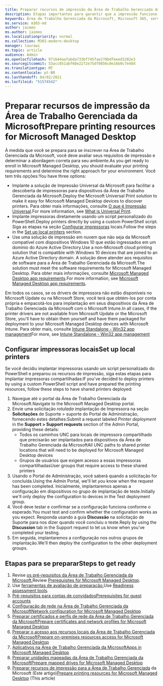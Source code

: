 ```yaml
---
title: Preparar recursos de impressão da Área de Trabalho Gerenciada da Microsoft
description: Etapas importantes para garantir que a impressão funcione sem problemas
keywords: Área de Trabalho Gerenciada da Microsoft, Microsoft 365, serviço, documentação
ms.service: m365-md
author: jaimeo
ms.author: jaimeo
ms.localizationpriority: normal
ms.collection: M365-modern-desktop
manager: laurawi
ms.topic: article
audience: Admin
ms.openlocfilehash: 971644aafabda733bf745fae278bdfeeed3282e3
ms.sourcegitcommit: 53acc851abf68e2272e75df0856c0e16b0c7e48d
ms.translationtype: MT
ms.contentlocale: pt-BR
ms.lasthandoff: 04/02/2021
ms.locfileid: "51574542"
---
```

# <a name="prepare-printing-resources-for-microsoft-managed-desktop"></a><span data-ttu-id="00b83-104">Preparar recursos de impressão da Área de Trabalho Gerenciada da Microsoft</span><span class="sxs-lookup"><span data-stu-id="00b83-104">Prepare printing resources for Microsoft Managed Desktop</span></span>

<span data-ttu-id="00b83-105">À medida que você se prepara para se inscrever na Área de Trabalho Gerenciada da Microsoft, você deve avaliar seus requisitos de impressão e determinar a abordagem correta para seu ambiente.</span><span class="sxs-lookup"><span data-stu-id="00b83-105">As you get ready to enroll in Microsoft Managed Desktop, you should evaluate your printing requirements and determine the right approach for your environment.</span></span> <span data-ttu-id="00b83-106">Você tem três opções:</span><span class="sxs-lookup"><span data-stu-id="00b83-106">You have three options:</span></span>
 
- <span data-ttu-id="00b83-107">Implante a solução de Impressão Universal da Microsoft para facilitar a descoberta de impressoras para dispositivos da Área de Trabalho Gerenciada da Microsoft.</span><span class="sxs-lookup"><span data-stu-id="00b83-107">Deploy the Microsoft Universal Print solution to make it easy for Microsoft Managed Desktop devices to discover printers.</span></span> <span data-ttu-id="00b83-108">Para obter mais informações, consulte [O que é Impressão Universal](/universal-print/fundamentals/universal-print-whatis).</span><span class="sxs-lookup"><span data-stu-id="00b83-108">For more information, see [What is Universal Print](/universal-print/fundamentals/universal-print-whatis).</span></span>
- <span data-ttu-id="00b83-109">Implante impressoras diretamente usando um script personalizado do PowerShell.</span><span class="sxs-lookup"><span data-stu-id="00b83-109">Deploy printers directly by using a custom PowerShell script.</span></span> <span data-ttu-id="00b83-110">Siga as etapas na seção [Configurar impressoras](#set-up-local-printers) locais.</span><span class="sxs-lookup"><span data-stu-id="00b83-110">Follow the steps in the [Set up local printers](#set-up-local-printers) section.</span></span>
- <span data-ttu-id="00b83-111">Use uma solução de impressão em nuvem que não seja da Microsoft compatível com dispositivos Windows 10 que estão ingressados em um domínio do Azure Active Directory.</span><span class="sxs-lookup"><span data-stu-id="00b83-111">Use a non-Microsoft cloud printing solution that is compatible with Windows 10 devices that are joined to an Azure Active Directory domain.</span></span> <span data-ttu-id="00b83-112">A solução deve atender aos requisitos de software para a Área de Trabalho Gerenciada da Microsoft.</span><span class="sxs-lookup"><span data-stu-id="00b83-112">The solution must meet the software requirements for Microsoft Managed Desktop.</span></span> <span data-ttu-id="00b83-113">Para obter mais informações, consulte [Microsoft Managed Desktop app requirements](../service-description/mmd-app-requirements.md).</span><span class="sxs-lookup"><span data-stu-id="00b83-113">For more information, see [Microsoft Managed Desktop app requirements](../service-description/mmd-app-requirements.md).</span></span>
 
<span data-ttu-id="00b83-114">Em todos os casos, se os drivers de impressora não estão disponíveis no Microsoft Update ou na Microsoft Store, você terá que obtém-los por conta própria e empacotá-los para implantação em seus dispositivos da Área de Trabalho Gerenciada da Microsoft com o Microsoft Intune.</span><span class="sxs-lookup"><span data-stu-id="00b83-114">In all cases, if the printer drivers are not available from Microsoft Update or the Microsoft Store, you'll have to obtain them yourself and have them packaged for deployment to your Microsoft Managed Desktop devices with Microsoft Intune.</span></span> <span data-ttu-id="00b83-115">Para obter mais, consulte [Intune Standalone - Win32 app management](/mem/intune/apps/apps-win32-app-management)</span><span class="sxs-lookup"><span data-stu-id="00b83-115">For more, see [Intune Standalone - Win32 app management](/mem/intune/apps/apps-win32-app-management)</span></span>

## <a name="set-up-local-printers"></a><span data-ttu-id="00b83-116">Configurar impressoras locais</span><span class="sxs-lookup"><span data-stu-id="00b83-116">Set up local printers</span></span>

<span data-ttu-id="00b83-117">Se você decidiu implantar impressoras usando um script personalizado do PowerShell e preparou os recursos de impressão, siga estas etapas para implantar impressoras compartilhadas:</span><span class="sxs-lookup"><span data-stu-id="00b83-117">If you've decided to deploy printers by using a custom PowerShell script and have prepared the printing resources, follow these steps to have shared printers deployed:</span></span>

1.  <span data-ttu-id="00b83-118">Navegue até o portal da Área de Trabalho Gerenciada da Microsoft.</span><span class="sxs-lookup"><span data-stu-id="00b83-118">Navigate to the Microsoft Managed Desktop portal.</span></span>
2.  <span data-ttu-id="00b83-119">Envie uma solicitação *rotulada* implantação de Impressora na seção **Solicitações** de Suporte > suporte do Portal de Administração, fornecendo estes detalhes:</span><span class="sxs-lookup"><span data-stu-id="00b83-119">Submit a request labeled *Printer deployment* in the **Support > Support requests** section of the Admin Portal, providing these details:</span></span>
    - <span data-ttu-id="00b83-120">Todos os caminhos UNC para locais de impressora compartilhado que precisarão ser implantados para dispositivos da Área de Trabalho Gerenciada da Microsoft</span><span class="sxs-lookup"><span data-stu-id="00b83-120">All UNC paths to shared printer locations that will need to be deployed for Microsoft Managed Desktop devices</span></span>
    - <span data-ttu-id="00b83-121">Grupos de usuários que exigem acesso a essas impressoras compartilhadas</span><span class="sxs-lookup"><span data-stu-id="00b83-121">User groups that require access to these shared printers</span></span>
3.  <span data-ttu-id="00b83-122">Usando o Portal de Administração, você saberá quando a solicitação for concluída.</span><span class="sxs-lookup"><span data-stu-id="00b83-122">Using the Admin Portal, we'll let you know when the request has been completed.</span></span> <span data-ttu-id="00b83-123">Inicialmente, implantaremos apenas a configuração em dispositivos no grupo de implantação de teste.</span><span class="sxs-lookup"><span data-stu-id="00b83-123">Initially we'll only deploy the configuration to devices in the Test deployment group.</span></span>
4.  <span data-ttu-id="00b83-124">Você deve testar e confirmar se a configuração funciona conforme o esperado.</span><span class="sxs-lookup"><span data-stu-id="00b83-124">You must test and confirm whether the configuration works as you expect.</span></span> <span data-ttu-id="00b83-125">Responda usando a guia **Discussão** na solicitação de Suporte para nos dizer quando você concluiu o teste.</span><span class="sxs-lookup"><span data-stu-id="00b83-125">Reply by using the **Discussion** tab in the Support request to let us know when you've completed your testing.</span></span>
5.  <span data-ttu-id="00b83-126">Em seguida, implantaremos a configuração nos outros grupos de implantação.</span><span class="sxs-lookup"><span data-stu-id="00b83-126">We'll then deploy the configuration to the other deployment groups.</span></span>

## <a name="steps-to-get-ready"></a><span data-ttu-id="00b83-127">Etapas para se preparar</span><span class="sxs-lookup"><span data-stu-id="00b83-127">Steps to get ready</span></span>

1. <span data-ttu-id="00b83-128">Revise [os pré-requisitos da Área de Trabalho Gerenciada da Microsoft.](prerequisites.md)</span><span class="sxs-lookup"><span data-stu-id="00b83-128">Review [Prerequisites for Microsoft Managed Desktop](prerequisites.md).</span></span>
2. <span data-ttu-id="00b83-129">Use [ferramentas de avaliação de preparação.](readiness-assessment-tool.md)</span><span class="sxs-lookup"><span data-stu-id="00b83-129">Use [Readiness assessment tools](readiness-assessment-tool.md).</span></span>
3. [<span data-ttu-id="00b83-130">Pré-requisitos para contas de convidados</span><span class="sxs-lookup"><span data-stu-id="00b83-130">Prerequisites for guest accounts</span></span>](guest-accounts.md)
4. [<span data-ttu-id="00b83-131">Configuração de rede na Área de Trabalho Gerenciada da Microsoft</span><span class="sxs-lookup"><span data-stu-id="00b83-131">Network configuration for Microsoft Managed Desktop</span></span>](network.md)
5. [<span data-ttu-id="00b83-132">Preparar certificados e perfis de rede da Área de Trabalho Gerenciada da Microsoft</span><span class="sxs-lookup"><span data-stu-id="00b83-132">Prepare certificates and network profiles for Microsoft Managed Desktop</span></span>](certs-wifi-lan.md)
6. [<span data-ttu-id="00b83-133">Preparar o acesso aos recursos locais da Área de Trabalho Gerenciada da Microsoft</span><span class="sxs-lookup"><span data-stu-id="00b83-133">Prepare on-premises resources access for Microsoft Managed Desktop</span></span>](authentication.md)
7. [<span data-ttu-id="00b83-134">Aplicativos na Área de Trabalho Gerenciada da Microsoft</span><span class="sxs-lookup"><span data-stu-id="00b83-134">Apps in Microsoft Managed Desktop</span></span>](apps.md)
8. [<span data-ttu-id="00b83-135">Preparar unidades mapeadas da Área de Trabalho Gerenciada da Microsoft</span><span class="sxs-lookup"><span data-stu-id="00b83-135">Prepare mapped drives for Microsoft Managed Desktop</span></span>](mapped-drives.md)
9. <span data-ttu-id="00b83-136">[Preparar recursos de impressão para a Área de Trabalho Gerenciada](printing.md) da Microsoft (Este artigo)</span><span class="sxs-lookup"><span data-stu-id="00b83-136">[Prepare printing resources for Microsoft Managed Desktop](printing.md) (This article)</span></span>
